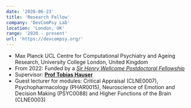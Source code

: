 ```yaml
---
date: '2020-06-23'
title: 'Research Fellow'
company: 'DevComPsy Lab'
location: 'London, UK'
range: '2020 - present'
url: 'https://devcompsy.org/'
---
```


- Max Planck UCL Centre for Computational Psychiatry and Ageing Research, University College London, United Kingdom
- From 2022: Funded by a _[Sir Henry Wellcome Postdoctoral Fellowship](https://wellcome.org/grant-funding/schemes/sir-henry-wellcome-postdoctoral-fellowships/)_
- Supervisor: **[Prof Tobias Hauser](https://devcompsy.org/)**
- Guest lecturer for modules: Critical Appraisal (CLNE0007), Psychopharmacology (PHAR0015), Neuroscience of Emotion and Decision Making (PSYC0088) and Higher Functions of the Brain (CLNE0003)
